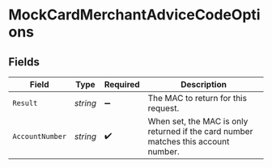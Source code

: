 # MockCardMerchantAdviceCodeOptions


## Fields

| Field                                                                              | Type                                                                               | Required                                                                           | Description                                                                        |
| ---------------------------------------------------------------------------------- | ---------------------------------------------------------------------------------- | ---------------------------------------------------------------------------------- | ---------------------------------------------------------------------------------- |
| `Result`                                                                           | *string*                                                                           | :heavy_minus_sign:                                                                 | The MAC to return for this request.                                                |
| `AccountNumber`                                                                    | *string*                                                                           | :heavy_check_mark:                                                                 | When set, the MAC is only returned if the card number matches this account number. |